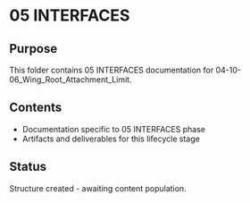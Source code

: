 # 05 INTERFACES

## Purpose
This folder contains 05 INTERFACES documentation for 04-10-06_Wing_Root_Attachment_Limit.

## Contents
- Documentation specific to 05 INTERFACES phase
- Artifacts and deliverables for this lifecycle stage

## Status
Structure created - awaiting content population.

